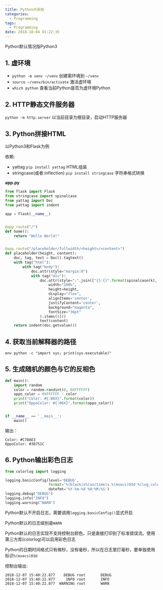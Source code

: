 ```yaml
---
title: Python大杂烩
categories:
  - Programming
tags:
  - Programming
date: 2018-10-04 01:22:35
---
```


Python默认情况指Python3

## 1. 虚环境

- `python -m venv ~/venv` 创建需环境到 `~/venv`
- `source ~/venv/bin/activate` 激活虚环境
- `which python` 查看当前Python是否为虚环境Python

## 2. HTTP静态文件服务器

`python -m http.server` 以当前目录为根目录，启动HTTP服务器

## 3. Python拼接HTML

以Python3和Flask为例

依赖:

- yattag `pip install yattag` HTML组装
- stringcase(或者:inflection) `pip install stringcase` 字符串格式转换

**app.py**

```python
from flask import Flask
from stringcase import spinalcase
from yattag import Doc
from yattag import indent

app = Flask(__name__)


@app.route("/")
def home():
    return "Hello World!"


@app.route("/placeholder/fullwidth/<height>/<content>")
def placeholder(height, content):
    doc, tag, text = Doc().tagtext()
    with tag("html"):
        with tag("body"):
            doc.attr(style="margin:0")
            with tag("div"):
                doc.attr(style=";".join(["{}:{}".format(spinalcase(k), v) for k, v in dict(
                    width="100%",
                    height=height,
                    display="flex",
                    alignItems='center',
                    justifyContent='center',
                    background="magenta",
                    fontSize="36pt"
                ).items()]))
                text(content)
    return indent(doc.getvalue())
```

## 4. 获取当前解释器的路径

`env python -c "import sys; print(sys.executable)"`

## 5. 生成随机的颜色与它的反相色

```python
def main():
    import random
    color = random.randint(0, 0XFFFFFF)
    oppo_color = 0XFFFFFF - color
    print("Color: #{:06X}".format(color))
    print("OppoColor: #{:06X}".format(oppo_color))


if __name__ == '__main__':
    main()
```
输出：
```
Color: #C78AE3
OppoColor: #38751C
```

## 6. Python输出彩色日志

```python
from colorlog import logging

logging.basicConfig(level='DEBUG',
                    format='%(black)s%(asctime)s.%(msecs)03d %(log_color)s%(levelname)8s%(reset)s %(black)s%(name)-10s %(message)s',
                    datefmt='%Y-%m-%d %H:%M:%S')
logging.debug("DEBUG")
logging.info("INFO")
logging.warning("WARN")
```

Python默认不开启日志，需要调用`logging.basicConfig()`显式开启

Python默认的日志级别是`WARN`

Python默认的日志实现不支持控制台颜色，只是直接打印到了标准错误流。使用第三方库(colorlog)可以启用彩色日志

Python的日期时间格式只有微秒，没有毫秒，所以在日志里打毫秒，要单独使用标识`%(msecs)03d`

控制台输出:

```log
2018-12-07 15:40:22.877    DEBUG root       DEBUG
2018-12-07 15:40:22.877     INFO root       INFO
2018-12-07 15:40:22.877  WARNING root       WARN
```
